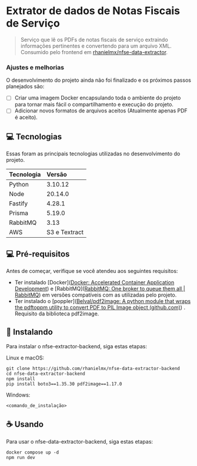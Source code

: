 # Extrator de dados de Notas Fiscais de Serviço

> Serviço que lê os PDFs de notas fiscais de serviço extraindo informações pertinentes e convertendo para um arquivo XML. Consumido pelo frontend em [rhanielmx/nfse-data-extractor](https://github.com/rhanielmx/nfse-data-extractor).

### Ajustes e melhorias

O desenvolvimento do projeto ainda não foi finalizado e os próximos passos planejados são:
- [ ] Criar uma imagem Docker encapsulando toda o ambiente do projeto para tornar mais fácil o compartilhamento e execução do projeto.
- [ ] Adicionar novos formatos de arquivos aceitos (Atualmente apenas PDF é aceito).

## 💻 Tecnologias

Essas foram as principais tecnologias utilizadas no desenvolvimento do projeto.

| Tecnologia | Versão        |
| :--------- | :------------ |
| Python     | 3.10.12       |
| Node       | 20.14.0       |
| Fastify    | 4.28.1        |
| Prisma     | 5.19.0        |
| RabbitMQ   | 3.13          |
| AWS        | S3 e Textract |

## 💻 Pré-requisitos

Antes de começar, verifique se você atendeu aos seguintes requisitos:

- Ter instalado [Docker]([Docker: Accelerated Container Application Development](https://www.docker.com/)) e [RabbitMQ]([RabbitMQ: One broker to queue them all | RabbitMQ](https://www.rabbitmq.com/)) em versões compatíveis com as utilizadas pelo projeto. 
- Ter instalado o [poppler]([Belval/pdf2image: A python module that wraps the pdftoppm utility to convert PDF to PIL Image object (github.com)](https://github.com/Belval/pdf2image)) . Requisito da biblioteca pdf2image.

## 🚀 Instalando

Para instalar o nfse-extractor-backend, siga estas etapas:

Linux e macOS:

```
git clone https://github.com/rhanielmx/nfse-data-extractor-backend
cd nfse-data-extractor-backend
npm install
pip install boto3==1.35.30 pdf2image==1.17.0
```

Windows:

```
<comando_de_instalação>
```

## ☕ Usando

Para usar o nfse-data-extractor-backend, siga estas etapas:

```
docker compose up -d
npm run dev
```

